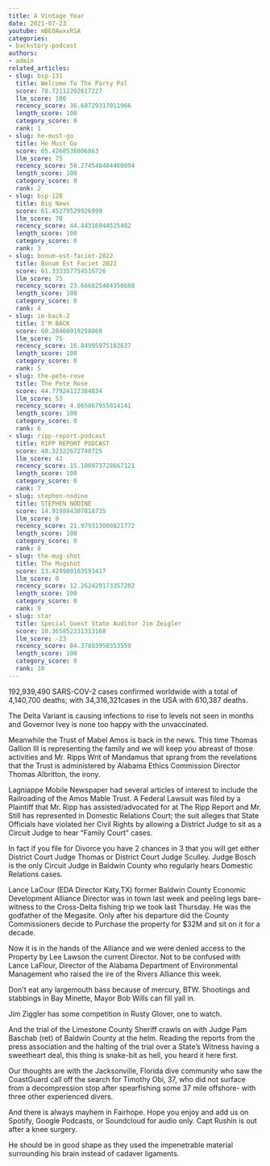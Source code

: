 ```yaml
---
title: A Vintage Year
date: 2021-07-23
youtube: mBEOAwxxRSA
categories:
- backstory-podcast
authors:
- admin
related_articles:
- slug: bsp-131
  title: Welcome To The Party Pal
  score: 78.72112202617227
  llm_score: 100
  recency_score: 36.68729317011966
  length_score: 100
  category_score: 0
  rank: 1
- slug: he-must-go
  title: He Must Go
  score: 65.4268536006863
  llm_score: 75
  recency_score: 50.274548404460894
  length_score: 100
  category_score: 0
  rank: 2
- slug: bsp-128
  title: Big News
  score: 61.45279529926999
  llm_score: 70
  recency_score: 44.44316944525482
  length_score: 100
  category_score: 0
  rank: 3
- slug: bonum-est-faciet-2022
  title: Bonum Est Faciet 2022
  score: 61.333357754516726
  llm_score: 75
  recency_score: 23.666825404358608
  length_score: 100
  category_score: 0
  rank: 4
- slug: im-back-2
  title: I'M BACK
  score: 60.28460919258869
  llm_score: 75
  recency_score: 16.84995975182637
  length_score: 100
  category_score: 0
  rank: 5
- slug: the-pete-rose
  title: The Pete Rose
  score: 44.77924122384834
  llm_score: 53
  recency_score: 4.065067955014141
  length_score: 100
  category_score: 0
  rank: 6
- slug: ripp-report-podcast
  title: RIPP REPORT PODCAST
  score: 40.32322672748725
  llm_score: 43
  recency_score: 15.100973728667121
  length_score: 100
  category_score: 0
  rank: 7
- slug: stephen-nodine
  title: STEPHEN NODINE
  score: 14.919894307818735
  llm_score: 0
  recency_score: 21.979313000821772
  length_score: 100
  category_score: 0
  rank: 8
- slug: the-mug-shot
  title: The Mugshot
  score: 13.424989103593417
  llm_score: 0
  recency_score: 12.262429173357202
  length_score: 100
  category_score: 0
  rank: 9
- slug: star
  title: Special Guest State Auditor Jim Zeigler
  score: 10.365852231313168
  llm_score: -23
  recency_score: 84.37803950353559
  length_score: 100
  category_score: 0
  rank: 10
---
```

192,939,490 SARS-COV-2 cases confirmed worldwide with a total of 4,140,700 deaths; with 34,316,321cases in the USA with 610,387 deaths.

The Delta Variant is causing infections to rise to levels not seen in months and Governor Ivey is none too happy with the unvaccinated.

Meanwhile the Trust of Mabel Amos is back in the news. This time Thomas Gallion III is representing the family and we will keep you abreast of those activities and Mr. Ripps Writ of Mandamus that sprang from the revelations that the Trust is administered by Alabama Ethics Commission Director Thomas Albritton, the irony.

Lagniappe Mobile Newspaper had several articles of interest to include the Railroading of the Amos Mable Trust. A Federal Lawsuit was filed by a Plaintiff that Mr. Ripp has assisted/advocated for at The Ripp Report and Mr. Still has represented in Domestic Relations Court; the suit alleges that State Officials have violated her Civil Rights by allowing a District Judge to sit as a Circuit Judge to hear “Family Court” cases.

In fact if you file for Divorce you have 2 chances in 3 that you will get either District Court Judge Thomas or District Court Judge Sculley. Judge Bosch is the only Circuit Judge in Baldwin County who regularly hears Domestic Relations cases.

Lance LaCour (EDA Director Katy,TX) former Baldwin County Economic Development Alliance Director was in town last week and peeling legs bare-witness to the Cross-Delta fishing trip we took last Thursday. He was the godfather of the Megasite. Only after his departure did the County Commissioners decide to Purchase the property for $32M and sit on it for a decade.

Now it is in the hands of the Alliance and we were denied access to the Property by Lee Lawson the current Director. Not to be confused with Lance LaFlour, Director of the Alabama Department of Environmental Management who raised the ire of the Rivers Alliance this week.

Don't eat any largemouth bass because of mercury, BTW. Shootings and stabbings in Bay Minette, Mayor Bob Wills can fill yall in.

Jim Ziggler has some competition in Rusty Glover, one to watch.

And the trial of the Limestone County Sheriff crawls on with Judge Pam Baschab (ret) of Baldwin County at the helm. Reading the reports from the press association and the halting of the trial over a State’s Witness having a sweetheart deal, this thing is snake-bit as hell, you heard it here first.

Our thoughts are with the Jacksonville, Florida dive community who saw the CoastGuard call off the search for Timothy Obi, 37, who did not surface from a decompression stop after spearfishing some 37 mile offshore- with three other experienced divers.

And there is always mayhem in Fairhope. Hope you enjoy and add us on Spotify, Google Podcasts, or Soundcloud for audio only. Capt Rushin is out after a knee surgery.

He should be in good shape as they used the impenetrable material surrounding his brain instead of cadaver ligaments.
